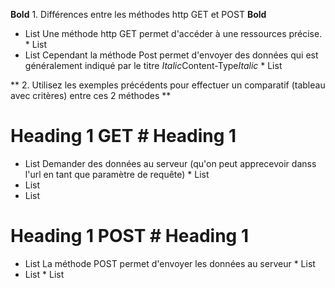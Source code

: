 **Bold** 1. Différences entre les méthodes http GET et POST **Bold**

* List Une méthode http GET permet d'accéder à une ressources précise. * List
* List Cependant la méthode Post permet d'envoyer des données qui est généralement indiqué par le titre *Italic*Content-Type*Italic* * List


** 2. Utilisez les exemples précédents pour effectuer un comparatif (tableau avec critères) entre ces 2
méthodes **

# Heading 1 GET # Heading 1 
* List Demander des données au serveur (qu'on peut apprecevoir danss l'url en tant que paramètre de requête) * List
* List
* List

# Heading 1 POST # Heading 1 

* List La méthode POST permet d'envoyer les données au serveur * List
* List  * List 
